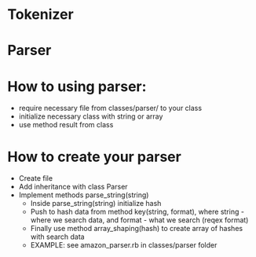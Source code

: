 # Tokenizer
# Parser
# How to using parser:

- require necessary file from classes/parser/ to your class
- initialize necessary class with string or array
- use method result from class

# How to create your parser

- Create file
- Add inheritance with class Parser
- Implement methods parse_string(string)
    - Inside parse_string(string) initialize hash
    - Push to hash data from method key(string, format), where string - where we search data, and format - what  we search (reqex format)
    - Finally use method array_shaping(hash) to create array of hashes with search data
    - EXAMPLE: see amazon_parser.rb in classes/parser folder
